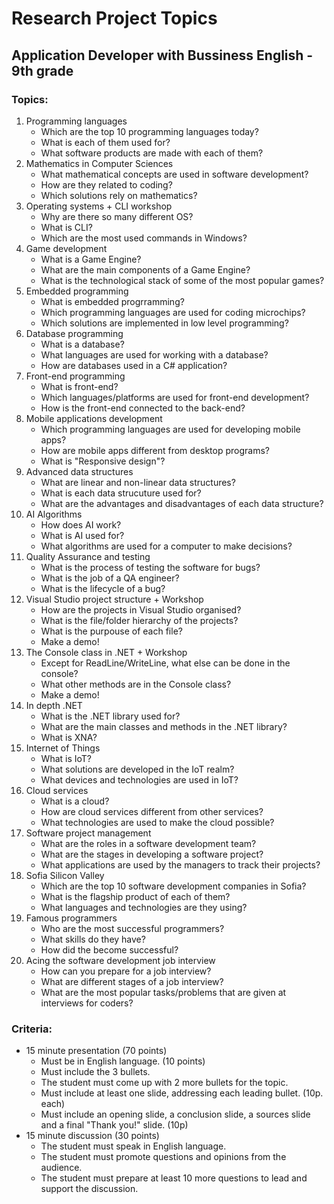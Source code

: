 # Research Project Topics
## Application Developer with Bussiness English - 9th grade

### Topics:

1. Programming languages
    * Which are the top 10 programming languages today?
    * What is each of them used for?
    * What software products are made with each of them?
2. Mathematics in Computer Sciences
    * What mathematical concepts are used in software development?
    * How are they related to coding?
    * Which solutions rely on mathematics?
3. Operating systems + CLI workshop
    * Why are there so many different OS?
    * What is CLI?
    * Which are the most used commands in Windows?
4. Game development
    * What is a Game Engine?
    * What are the main components of a Game Engine?
    * What is the technological stack of some of the most popular games?
5. Embedded programming
    * What is embedded progrramming?
    * Which programming languages are used for coding microchips?
    * Which solutions are implemented in low level programming?
6. Database programming
    * What is a database?
    * What languages are used for working with a database?
    * How are databases used in a C# application?
7. Front-end programming
    * What is front-end?
    * Which languages/platforms are used for front-end development?
    * How is the front-end connected to the back-end?
8. Mobile applications development
    * Which programming languages are used for developing mobile apps?
    * How are mobile apps different from desktop programs?
    * What is "Responsive design"?
9. Advanced data structures
    * What are linear and non-linear data structures?
    * What is each data strucuture used for?
    * What are the advantages and disadvantages of each data structure?
10. AI Algorithms
    * How does AI work?
    * What is AI used for?
    * What algorithms are used for a computer to make decisions?
11. Quality Assurance and testing
    * What is the process of testing the software for bugs?
    * What is the job of a QA engineer?
    * What is the lifecycle of a bug?
12. Visual Studio project structure + Workshop
    * How are the projects in Visual Studio organised?
    * What is the file/folder hierarchy of the projects?
    * What is the purpouse of each file?
    * Make a demo!
13. The Console class in .NET + Workshop
    * Except for ReadLine/WriteLine, what else can be done in the console?
    * What other methods are in the Console class?
    * Make a demo!
14. In depth .NET
    * What is the .NET library used for?
    * What are the main classes and methods in the .NET library?
    * What is XNA?
15. Internet of Things
    * What is IoT?
    * What solutions are developed in the IoT realm?
    * What devices and technologies are used in IoT?
16. Cloud services
    * What is a cloud?
    * How are cloud services different from other services?
    * What technologies are used to make the cloud possible?
17. Software project management
    * What are the roles in a software development team?
    * What are the stages in developing a software project?
    * What applications are used by the managers to track their projects?
18. Sofia Silicon Valley
    * Which are the top 10 software development companies in Sofia?
    * What is the flagship product of each of them?
    * What languages and technologies are they using?
19. Famous programmers
    * Who are the most successful programmers?
    * What skills do they have?
    * How did the become successful?
20. Acing the software development job interview
    * How can you prepare for a job interview?
    * What are different stages of a job interview?
    * What are the most popular tasks/problems that are given at interviews for coders?


### Criteria:

- 15 minute presentation (70 points)
    * Must be in English language. (10 points)
    * Must include the 3 bullets.
    * The student must come up with 2 more bullets for the topic.
    * Must include at least one slide, addressing each leading bullet.    (10p. each)
    * Must include an opening slide, a conclusion slide, a sources slide and a final "Thank you!" slide.  (10p)
- 15 minute discussion (30 points)
    * The student must speak in English language.
    * The student must promote questions and opinions from the audience.
    * The student must prepare at least 10 more questions to lead and support the discussion.
